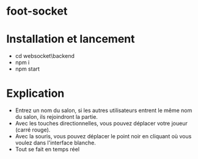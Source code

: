 # foot-socket

# Installation et lancement
- cd websocket\backend
- npm i
- npm start

# Explication

- Entrez un nom du salon, si les autres utilisateurs entrent le même nom du salon, ils rejoindront la partie.
- Avec les touches directionnelles, vous pouvez déplacer votre joueur (carré rouge).
- Avec la souris, vous pouvez déplacer le point noir en cliquant où vous voulez dans l'interface blanche.
- Tout se fait en temps réel
